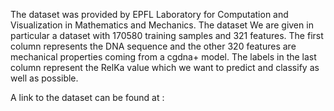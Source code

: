 The dataset was provided by EPFL Laboratory for Computation and Visualization in Mathematics and Mechanics. The dataset We are given in particular a dataset with $170580$ training samples and $321$ features. The first column represents the DNA sequence and the other $320$ features are mechanical properties coming from a cgdna+ model.
The labels in the last column represent the RelKa value which we want to predict and classify as well as possible.

A link to the dataset can be found at : 
